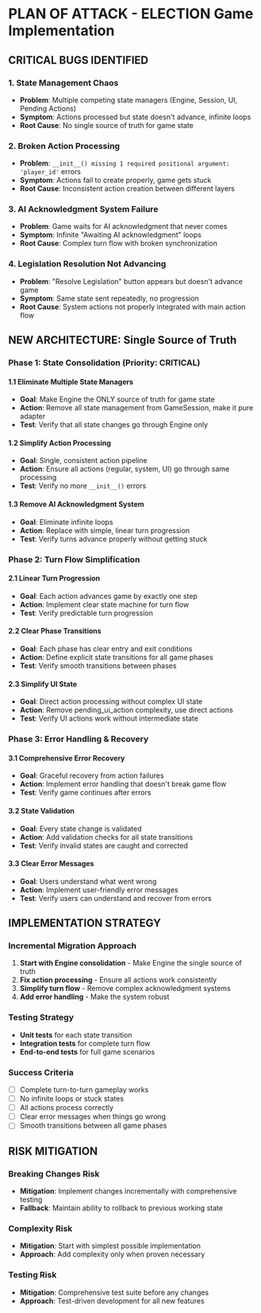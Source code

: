# PLAN OF ATTACK - ELECTION Game Implementation

## **CRITICAL BUGS IDENTIFIED**

### **1. State Management Chaos**
- **Problem**: Multiple competing state managers (Engine, Session, UI, Pending Actions)
- **Symptom**: Actions processed but state doesn't advance, infinite loops
- **Root Cause**: No single source of truth for game state

### **2. Broken Action Processing**
- **Problem**: `__init__() missing 1 required positional argument: 'player_id'` errors
- **Symptom**: Actions fail to create properly, game gets stuck
- **Root Cause**: Inconsistent action creation between different layers

### **3. AI Acknowledgment System Failure**
- **Problem**: Game waits for AI acknowledgment that never comes
- **Symptom**: Infinite "Awaiting AI acknowledgment" loops
- **Root Cause**: Complex turn flow with broken synchronization

### **4. Legislation Resolution Not Advancing**
- **Problem**: "Resolve Legislation" button appears but doesn't advance game
- **Symptom**: Same state sent repeatedly, no progression
- **Root Cause**: System actions not properly integrated with main action flow

## **NEW ARCHITECTURE: Single Source of Truth**

### **Phase 1: State Consolidation (Priority: CRITICAL)**

#### **1.1 Eliminate Multiple State Managers**
- **Goal**: Make Engine the ONLY source of truth for game state
- **Action**: Remove all state management from GameSession, make it pure adapter
- **Test**: Verify that all state changes go through Engine only

#### **1.2 Simplify Action Processing**
- **Goal**: Single, consistent action pipeline
- **Action**: Ensure all actions (regular, system, UI) go through same processing
- **Test**: Verify no more `__init__()` errors

#### **1.3 Remove AI Acknowledgment System**
- **Goal**: Eliminate infinite loops
- **Action**: Replace with simple, linear turn progression
- **Test**: Verify turns advance properly without getting stuck

### **Phase 2: Turn Flow Simplification**

#### **2.1 Linear Turn Progression**
- **Goal**: Each action advances game by exactly one step
- **Action**: Implement clear state machine for turn flow
- **Test**: Verify predictable turn progression

#### **2.2 Clear Phase Transitions**
- **Goal**: Each phase has clear entry and exit conditions
- **Action**: Define explicit state transitions for all game phases
- **Test**: Verify smooth transitions between phases

#### **2.3 Simplify UI State**
- **Goal**: Direct action processing without complex UI state
- **Action**: Remove pending_ui_action complexity, use direct actions
- **Test**: Verify UI actions work without intermediate state

### **Phase 3: Error Handling & Recovery**

#### **3.1 Comprehensive Error Recovery**
- **Goal**: Graceful recovery from action failures
- **Action**: Implement error handling that doesn't break game flow
- **Test**: Verify game continues after errors

#### **3.2 State Validation**
- **Goal**: Every state change is validated
- **Action**: Add validation checks for all state transitions
- **Test**: Verify invalid states are caught and corrected

#### **3.3 Clear Error Messages**
- **Goal**: Users understand what went wrong
- **Action**: Implement user-friendly error messages
- **Test**: Verify users can understand and recover from errors

## **IMPLEMENTATION STRATEGY**

### **Incremental Migration Approach**
1. **Start with Engine consolidation** - Make Engine the single source of truth
2. **Fix action processing** - Ensure all actions work consistently
3. **Simplify turn flow** - Remove complex acknowledgment systems
4. **Add error handling** - Make the system robust

### **Testing Strategy**
- **Unit tests** for each state transition
- **Integration tests** for complete turn flow
- **End-to-end tests** for full game scenarios

### **Success Criteria**
- [ ] Complete turn-to-turn gameplay works
- [ ] No infinite loops or stuck states
- [ ] All actions process correctly
- [ ] Clear error messages when things go wrong
- [ ] Smooth transitions between all game phases

## **RISK MITIGATION**

### **Breaking Changes Risk**
- **Mitigation**: Implement changes incrementally with comprehensive testing
- **Fallback**: Maintain ability to rollback to previous working state

### **Complexity Risk**
- **Mitigation**: Start with simplest possible implementation
- **Approach**: Add complexity only when proven necessary

### **Testing Risk**
- **Mitigation**: Comprehensive test suite before any changes
- **Approach**: Test-driven development for all new features 